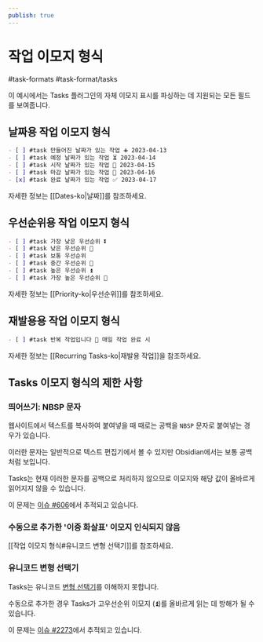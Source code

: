 ```yaml
---
publish: true
---
```


# 작업 이모지 형식

<span class="related-pages">#task-formats #task-format/tasks</span>

이 예시에서는 Tasks 플러그인의 자체 이모지 표시를 파싱하는 데 지원되는 모든 필드를 보여줍니다.

## 날짜용 작업 이모지 형식

```markdown
- [ ] #task 만들어진 날짜가 있는 작업 ➕ 2023-04-13
- [ ] #task 예정 날짜가 있는 작업 ⏳ 2023-04-14
- [ ] #task 시작 날짜가 있는 작업 🛫 2023-04-15
- [ ] #task 마감 날짜가 있는 작업 📅 2023-04-16
- [x] #task 완료 날짜가 있는 작업 ✅ 2023-04-17
```

자세한 정보는 [[Dates-ko|날짜]]를 참조하세요.

## 우선순위용 작업 이모지 형식

<!-- 스니펫: DocsSamplesForTaskFormats.test.Serializer_Priorities_tasksPluginEmoji-snippet.approved.md -->
```md
- [ ] #task 가장 낮은 우선순위 ⏬
- [ ] #task 낮은 우선순위 🔽
- [ ] #task 보통 우선순위
- [ ] #task 중간 우선순위 🔼
- [ ] #task 높은 우선순위 ⏫
- [ ] #task 가장 높은 우선순위 🔺
```
<!-- endSnippet -->

자세한 정보는 [[Priority-ko|우선순위]]를 참조하세요.

## 재발용용 작업 이모지 형식

```markdown
- [ ] #task 반복 작업입니다 🔁 매일 작업 완료 시
```

자세한 정보는 [[Recurring Tasks-ko|재발용 작업]]을 참조하세요.

## Tasks 이모지 형식의 제한 사항

### 띄어쓰기: NBSP 문자

웹사이트에서 텍스트를 복사하여 붙여넣을 때 때로는 공백을 `NBSP` 문자로 붙여넣는 경우가 있습니다.

이러한 문자는 일반적으로 텍스트 편집기에서 볼 수 있지만 Obsidian에서는 보통 공백처럼 보입니다.

Tasks는 현재 이러한 문자를 공백으로 처리하지 않으므로 이모지와 해당 값이 올바르게 읽어지지 않을 수 있습니다.

이 문제는 [이슈 #606](https://github.com/obsidian-tasks-group/obsidian-tasks/issues/606)에서 추적되고 있습니다.

### 수동으로 추가한 '이중 화살표' 이모지 인식되지 않음

[[작업 이모지 형식#유니코드 변형 선택기]]를 참조하세요.

### 유니코드 변형 선택기

Tasks는 유니코드 [변형 선택기](https://en.wikipedia.org/wiki/Variation_Selectors_(Unicode_block))를 이해하지 못합니다.

수동으로 추가한 경우 Tasks가 고우선순위 이모지 (⏫)를 올바르게 읽는 데 방해가 될 수 있습니다.

이 문제는 [이슈 #2273](https://github.com/obsidian-tasks-group/obsidian-tasks/issues/2273)에서 추적되고 있습니다.